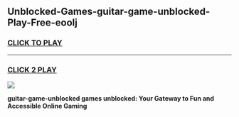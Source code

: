 
## Unblocked-Games-guitar-game-unblocked-Play-Free-eoolj
<h3>
<a href="https://premium76.site?title=guitar-game-unblocked&ref=20A">CLICK TO PLAY</a></h3>
<hr>

<h3>
<a href="https://premium76.site?title=guitar-game-unblocked&ref=20A">CLICK 2 PLAY</a>
  
</h3>

<a href="https://premium76.site?title=guitar-game-unblocked&ref=20A"><img src="https://clearcache.store/games.png"></a>


**guitar-game-unblocked games unblocked: Your Gateway to Fun and Accessible Online Gaming**
